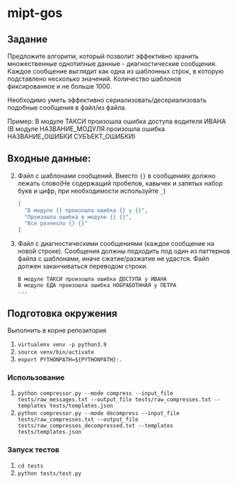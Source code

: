 # mipt-gos


## Задание
Предложите алгоритм, который позволит эффективно хранить множественные однотипные данные - диагностические сообщения. Каждое сообщение выглядит как одна из шаблонных строк, в которую подставлено несколько значений. Количество шаблонов фиксированное и не больше 1000. 

Необходимо уметь эффективно сериализовать/десериализовать подобные сообщения в файл/из файла.

Пример: В модуле ТАКСИ произошла ошибка доступа водителя ИВАНА (В модуле НАЗВАНИЕ_МОДУЛЯ произошла ошибка НАЗВАНИЕ_ОШИБКИ СУБЪЕКТ_ОШИБКИ)

## Входные данные:
2) Файл с шаблонами сообщений. Вместо `{}` в сообщениях должно лежать слово(Не содержащий пробелов, кавычек и запятых набор букв и цифр, при необходимости используйте `_`) 
    ```json
    [
      "В модуле {} произошла ошибка {} у {}",
      "Произошла ошибка в модуле {} {}",
      "Все разнесло {} {}"
    ]
    ```

2) Файл с диагностическими сообщениями (каждое сообщение на новой строке). Сообщения должны подходить под один из паттернов файла с шаблонами, иначе сжатие/разжатие не удастся. Файл должен заканчиваться переводом строки.
    ```
    В модуле ТАКСИ произошла ошибка ДОСТУПА у ИВАНА 
    В модуле ЕДА произошла ошибка НОБРАБОТННАЯ у ПЕТРА
    ... 
    ```

## Подготовка окружения
Выполнить в корне репозитория
1) `virtualenv venv -p python3.9`
1) `source venv/bin/activate`
1) `export PYTHONPATH=${PYTHONPATH}:.`

### Использование
1) `python compressor.py --mode compress --input_file tests/raw_messages.txt --output_file tests/raw_compresses.txt --templates tests/templates.json`
1) `python compressor.py --mode decompress --input_file tests/raw_compresses.txt --output_file tests/raw_compresses_decompressed.txt --templates tests/templates.json`

### Запуск тестов 
1) `cd tests`
1) `python tests/test.py`
